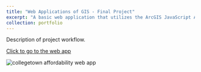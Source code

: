 ```yaml
---
title: "Web Applications of GIS - Final Project"
excerpt: "A basic web application that utilizes the ArcGIS JavaScript API <br> <a href='https://klmoy.github.io/portfolio/ges675_finalproj/'><img src='/portfolio/images/ges675_finalproj_screenshot.JPG'></a>"
collection: portfolio
---
```


Description of project workflow.


<a href='/ges675_finalproj/index.html' target='blank'>Click to go to the web app</a>



![collegetown affordability web app](/images/ges675_finalproj_screenshot2.JPG "collegetown affordability web app")
